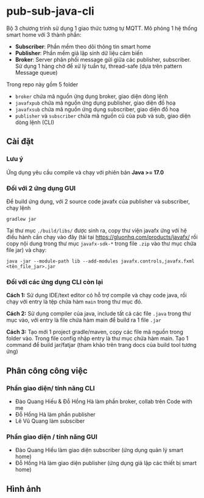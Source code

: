 # pub-sub-java-cli
Bộ 3 chương trình sử dụng 1 giao thức tương tự MQTT. Mô phỏng 1 hệ thống smart home với 3 thành phần:

- **Subscriber**: Phần mềm theo dõi thông tin smart home
- **Publisher**: Phần mềm giả lập sinh dữ liệu cảm biến
- **Broker**: Server phân phối message gửi giữa các publisher, subscriber. Sử dụng 1 hàng chờ để xử lý tuần tự, thread-safe (dựa trên pattern Message queue)

Trong repo này gồm 5 folder
- `broker` chứa mã nguồn ứng dụng broker, giao diện dòng lệnh
- `javafxpub` chứa mã nguồn ứng dụng publisher, giao diện đồ hoạ
- `javafxsub` chứa mã nguồn ứng dụng subscriber, giao diện đồ hoạ
- `publisher` và `subscriber` chứa mã nguồn cũ của pub và sub, giao diện dòng lệnh (CLI)

## Cài đặt
### Lưu ý
Ứng dụng yêu cầu compile và chạy với phiên bản **Java >= 17.0**

### Đối với 2 ứng dụng GUI
Để build ứng dụng, với 2 source code javafx của publisher và subscriber, chạy lệnh

`gradlew jar`

Tại thư mục `./build/libs/` được sinh ra, copy thư viện javafx ứng với hệ điều hành cần chạy vào đây (tải tại https://gluonhq.com/products/javafx/ rồi copy nội dung trong thư mục `javafx-sdk-*` trong file `.zip` vào thư mục chứa file jar) và chạy:

`java -jar --module-path lib --add-modules javafx.controls,javafx.fxml <tên_file_jar>.jar`

### Đối với các ứng dụng CLI còn lại
**Cách 1:** Sử dụng IDE/text editor có hỗ trợ compile và chạy code java, rồi chạy với entry là tệp chứa hàm `main` trong thư mục đó.

**Cách 2:** Sử dụng compiler của java, include tất cả các file `.java` trong thư mục vào, với entry là file chứa hàm main để build ra 1 file `.jar`

**Cách 3:** Tạo mới 1 project gradle/maven, copy các file mã nguồn trong folder vào. Trong file config nhập entry là thư mục chứa hàm main. Tạo 1 command để build jar/fatjar (tham khảo trên trang docs của build tool tương ứng)

## Phân công công việc
### Phần giao diện/ tính năng CLI
- Đào Quang Hiếu & Đỗ Hồng Hà làm phần broker, collab trên Code with me
- Đỗ Hồng Hà làm phần publisher
- Lê Vũ Quang làm subsciber

### Phần giao diện / tính năng GUI
- Đào Quang Hiếu làm giao diện subscriber (ứng dụng quản lý smart home)
- Đỗ Hồng Hà làm giao diện publisher (ứng dụng giả lập các thiết bị smart home)

## Hình ảnh
